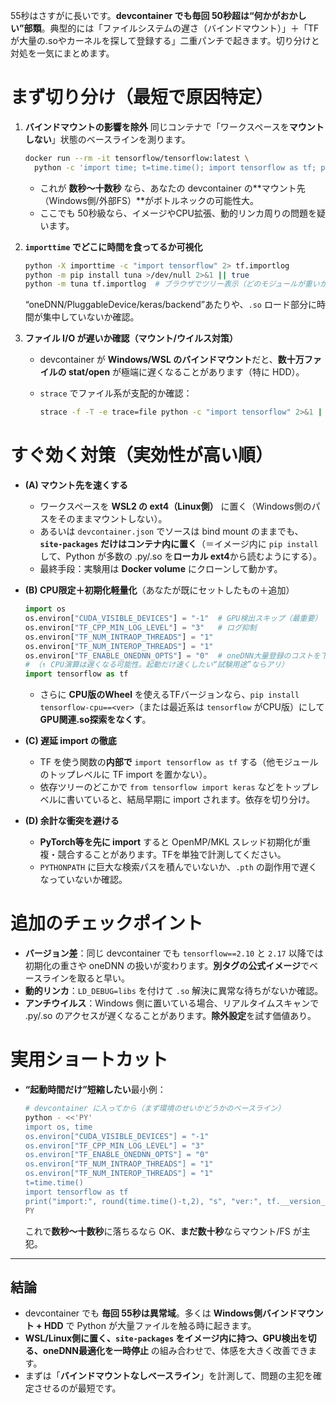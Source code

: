 55秒はさすがに長いです。**devcontainer でも毎回 50秒超は“何かがおかしい”部類**。典型的には「ファイルシステムの遅さ（バインドマウント）」＋「TFが大量の.soやカーネルを探して登録する」二重パンチで起きます。切り分けと対処を一気にまとめます。

# まず切り分け（最短で原因特定）

1. **バインドマウントの影響を除外**
   同じコンテナで「ワークスペースを**マウントしない**」状態のベースラインを測ります。

   ```bash
   docker run --rm -it tensorflow/tensorflow:latest \
     python -c 'import time; t=time.time(); import tensorflow as tf; print("import:", round(time.time()-t,2),"s")'
   ```

   * これが **数秒〜十数秒** なら、あなたの devcontainer の**マウント先（Windows側/外部FS）**がボトルネックの可能性大。
   * ここでも 50秒級なら、イメージやCPU拡張、動的リンカ周りの問題を疑います。

2. **`importtime` でどこに時間を食ってるか可視化**

   ```bash
   python -X importtime -c "import tensorflow" 2> tf.importlog
   python -m pip install tuna >/dev/null 2>&1 || true
   python -m tuna tf.importlog  # ブラウザでツリー表示（どのモジュールが重いか）
   ```

   “oneDNN/PluggableDevice/keras/backend”あたりや、`.so` ロード部分に時間が集中していないか確認。

3. **ファイル I/O が遅いか確認（マウント/ウイルス対策）**

   * devcontainer が **Windows/WSL のバインドマウント**だと、**数十万ファイルの stat/open** が極端に遅くなることがあります（特に HDD）。
   * `strace` でファイル系が支配的か確認：

     ```bash
     strace -f -T -e trace=file python -c "import tensorflow" 2>&1 | tail
     ```

# すぐ効く対策（実効性が高い順）

* **(A) マウント先を速くする**

  * ワークスペースを **WSL2 の ext4（Linux側）** に置く（Windows側のパスをそのままマウントしない）。
  * あるいは `devcontainer.json` でソースは bind mount のままでも、**`site-packages` だけはコンテナ内に置く**（＝イメージ内に `pip install` して、Python が多数の .py/.so を**ローカル ext4**から読むようにする）。
  * 最終手段：実験用は **Docker volume** にクローンして動かす。

* **(B) CPU限定＋初期化軽量化**（あなたが既にセットしたもの＋追加）

  ```python
  import os
  os.environ["CUDA_VISIBLE_DEVICES"] = "-1"  # GPU検出スキップ（最重要）
  os.environ["TF_CPP_MIN_LOG_LEVEL"] = "3"   # ログ抑制
  os.environ["TF_NUM_INTRAOP_THREADS"] = "1"
  os.environ["TF_NUM_INTEROP_THREADS"] = "1"
  os.environ["TF_ENABLE_ONEDNN_OPTS"] = "0"  # oneDNN大量登録のコストを下げられる環境がある
  # （↑ CPU演算は遅くなる可能性。起動だけ速くしたい“試験用途”ならアリ）
  import tensorflow as tf
  ```

  * さらに **CPU版のWheel** を使えるTFバージョンなら、`pip install tensorflow-cpu==<ver>`（または最近系は `tensorflow` がCPU版）にして**GPU関連.so探索をなくす**。

* **(C) 遅延 import の徹底**

  * TF を使う関数の**内部で** `import tensorflow as tf` する（他モジュールのトップレベルに TF import を置かない）。
  * 依存ツリーのどこかで `from tensorflow import keras` などをトップレベルに書いていると、結局早期に import されます。依存を切り分け。

* **(D) 余計な衝突を避ける**

  * **PyTorch等を先に import** すると OpenMP/MKL スレッド初期化が重複・競合することがあります。TFを単独で計測してください。
  * `PYTHONPATH` に巨大な検索パスを積んでいないか、`.pth` の副作用で遅くなっていないか確認。

# 追加のチェックポイント

* **バージョン差**：同じ devcontainer でも `tensorflow==2.10` と `2.17` 以降では初期化の重さや oneDNN の扱いが変わります。**別タグの公式イメージ**でベースラインを取ると早い。
* **動的リンカ**：`LD_DEBUG=libs` を付けて `.so` 解決に異常な待ちがないか確認。
* **アンチウイルス**：Windows 側に置いている場合、リアルタイムスキャンで .py/.so のアクセスが遅くなることがあります。**除外設定**を試す価値あり。

# 実用ショートカット

* **“起動時間だけ”短縮したい**最小例：

  ```bash
  # devcontainer に入ってから（まず環境のせいかどうかのベースライン）
  python - <<'PY'
  import os, time
  os.environ["CUDA_VISIBLE_DEVICES"] = "-1"
  os.environ["TF_CPP_MIN_LOG_LEVEL"] = "3"
  os.environ["TF_ENABLE_ONEDNN_OPTS"] = "0"
  os.environ["TF_NUM_INTRAOP_THREADS"] = "1"
  os.environ["TF_NUM_INTEROP_THREADS"] = "1"
  t=time.time()
  import tensorflow as tf
  print("import:", round(time.time()-t,2), "s", "ver:", tf.__version__)
  PY
  ```

  これで**数秒〜十数秒**に落ちるなら OK、**まだ数十秒**ならマウント/FS が主犯。

---

## 結論

* devcontainer でも **毎回 55秒は異常域**。多くは **Windows側バインドマウント + HDD** で Python が大量ファイルを触る時に起きます。
* **WSL/Linux側に置く、`site-packages` をイメージ内に持つ、GPU検出を切る、oneDNN最適化を一時停止** の組み合わせで、体感を大きく改善できます。
* まずは「**バインドマウントなしベースライン**」を計測して、問題の主犯を確定させるのが最短です。
